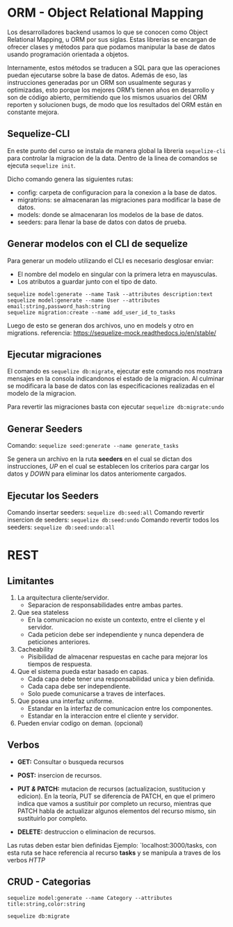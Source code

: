 # ORM - Object Relational Mapping
Los desarrolladores backend usamos lo que se conocen como Object Relational Mapping, u ORM por sus siglas. Estas librerías se encargan de ofrecer clases y métodos para que podamos manipular la base de datos usando programación orientada a objetos.

Internamente, estos métodos se traducen a SQL para que las operaciones puedan ejecutarse sobre la base de datos. Además de eso, las instrucciones generadas por un ORM son usualmente seguras y optimizadas, esto porque los mejores ORM’s tienen años en desarrollo y son de código abierto, permitiendo que los mismos usuarios del ORM reporten y solucionen bugs, de modo que los resultados del ORM están en constante mejora.

## Sequelize-CLI
En este punto del curso se instala de manera global la libreria `sequelize-cli` para controlar la migracion de la data. Dentro de la linea de comandos se ejecuta `sequelize init`.

Dicho comando genera las siguientes rutas:
+ config: carpeta de configuracion para la conexion a la base de datos.
+ migratrions: se almacenaran las migraciones para modificar la base de datos.
+ models: donde se almacenaran los modelos de la base de datos.
+ seeders: para llenar la base de datos con datos de prueba.

## Generar modelos con el CLI de sequelize
Para generar un modelo utilizando el CLI es necesario desglosar enviar:
+ El nombre del modelo en singular con la primera letra en mayusculas.
+ Los atributos a guardar junto con el tipo de dato.

``` 
sequelize model:generate --name Task --attributes description:text
sequelize model:generate --name User --attributes email:string,password_hash:string
sequelize migration:create --name add_user_id_to_tasks
```
Luego de esto se generan dos archivos, uno en models y otro en migrations.
referencia: https://sequelize-mock.readthedocs.io/en/stable/

## Ejecutar migraciones
El comando es `sequelize db:migrate`, ejecutar este comando nos mostrara mensajes en la consola indicandonos el estado de la migracion. Al culminar se modificara la base de datos con las especificaciones realizadas en el modelo de la migracion.

Para revertir las migraciones basta con ejecutar `sequelize db:migrate:undo`

## Generar Seeders
Comando: `sequelize seed:generate --name generate_tasks`

Se genera un archivo en la ruta **seeders** en el cual se dictan dos instrucciones, _UP_ en el cual se establecen los criterios para cargar los datos y _DOWN_ para eliminar los datos anteriomente cargados.

## Ejecutar los Seeders
Comando insertar seeders: `sequelize db:seed:all`
Comando revertir insercion de seeders: `sequelize db:seed:undo`
Comando revertir todos los seeders: `sequelize db:seed:undo:all`

# REST
## Limitantes
1. La arquitectura cliente/servidor.
    + Separacion de responsabilidades entre ambas partes.
2. Que sea stateless
    + En la comunicacion no existe un contexto, entre el cliente y el servidor.
    + Cada peticion debe ser independiente y nunca dependera de peticiones anteriores.
4. Cacheability
    + Pisibilidad de almacenar respuestas en cache para mejorar los tiempos de respuesta.
5. Que el sistema pueda estar basado en capas.
    + Cada capa debe tener una responsabilidad unica y bien definida.
    + Cada capa debe ser independiente.
    + Solo puede comunicarse a traves de interfaces.
6. Que posea una interfaz uniforme.
    + Estandar en la interfaz de comunicacion entre los componentes.
    + Estandar en la interaccion entre el cliente y servidor.
7. Pueden enviar codigo on deman. (opcional)

## Verbos
+ **GET:** Consultar o busqueda recursos
+ **POST:** insercion de recursos.
+ **PUT _&_ PATCH:** mutacion de recursos (actualizacion, sustitucion y edicion).
    En la teoría, PUT se diferencía de PATCH, en que el primero indica que vamos a sustituir por completo un recurso, mientras que PATCH habla de actualizar algunos elementos del recurso mismo, sin sustituirlo por completo.

+ **DELETE:** destruccion o eliminacion de recursos.

Las rutas deben estar bien definidas
Ejemplo: `localhost:3000/tasks, con esta ruta se hace referencia al recurso **tasks** y se manipula a traves de los verbos _HTTP_

## CRUD - Categorias
```
sequelize model:generate --name Category --attributes title:string,color:string

sequelize db:migrate
```